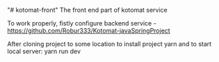 "# kotomat-front" 
The front end part of kotomat service

To work properly, fistly configure backend service - https://github.com/Robur333/Kotomat-javaSpringProject

After cloning project to some location to install project yarn and to start local server: yarn run dev 
